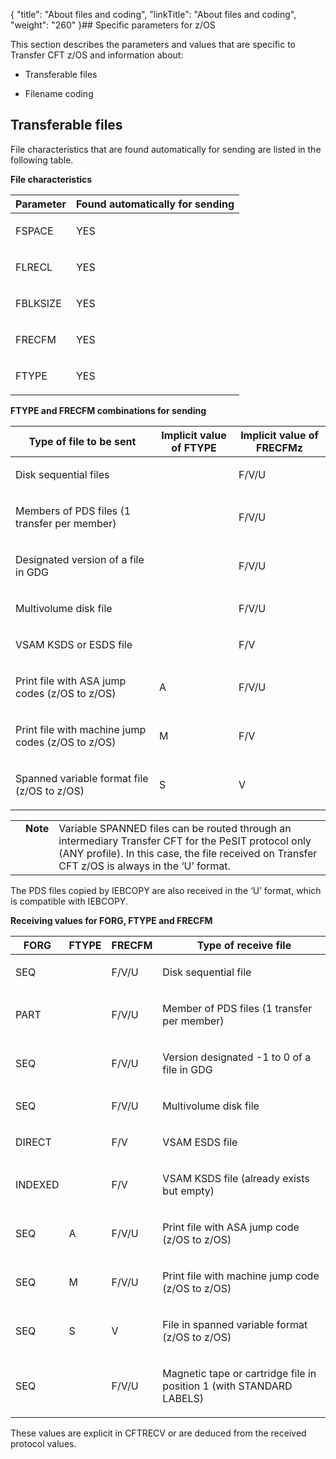 {
    "title": "About files and coding",
    "linkTitle": "About files and coding",
    "weight": "260"
}## Specific parameters for z/OS

This section describes the parameters and values that are specific to Transfer CFT z/OS and information about:

-   Transferable files
-   Filename coding

## Transferable files

File characteristics that are found automatically for sending are listed in the following table.

**File characteristics**

<table cellspacing="0">
   <col/>
   <col/>
   <thead>
      <tr>
         <th>Parameter </th>
         <th>Found automatically for sending</th>
      </tr>
   </thead>
   <tbody>
      <tr>
         <td>
            <p>FSPACE </p>
         </td>
         <td>
            <p>YES</p>
         </td>
      </tr>
      <tr>
         <td>
            <p>FLRECL </p>
         </td>
         <td>
            <p>YES</p>
         </td>
      </tr>
      <tr>
         <td>
            <p>FBLKSIZE </p>
         </td>
         <td>
            <p>YES</p>
         </td>
      </tr>
      <tr>
         <td>
            <p>FRECFM </p>
         </td>
         <td>
            <p>YES</p>
         </td>
      </tr>
      <tr>
         <td>
            <p>FTYPE </p>
         </td>
         <td>
            <p>YES</p>
         </td>
      </tr>
   </tbody>
</table>

**FTYPE and FRECFM combinations for sending**

<table cellspacing="0">
   <col/>
   <col/>
   <col/>
   <thead>
      <tr>
         <th>Type of file to be sent </th>
         <th>Implicit value of FTYPE</th>
         <th>Implicit value of FRECFMz</th>
      </tr>
   </thead>
   <tbody>
      <tr>
         <td>
            <p>Disk sequential files </p>
         </td>
         <td>
            <p> </p>
         </td>
         <td>
            <p>F/V/U</p>
         </td>
      </tr>
      <tr>
         <td>
            <p>Members of PDS files (1 transfer per member) </p>
         </td>
         <td>
            <p> </p>
         </td>
         <td>
            <p>F/V/U</p>
         </td>
      </tr>
      <tr>
         <td>
            <p>Designated version of a file in GDG </p>
         </td>
         <td>
            <p> </p>
         </td>
         <td>
            <p>F/V/U</p>
         </td>
      </tr>
      <tr>
         <td>
            <p>Multivolume disk file </p>
         </td>
         <td>
            <p> </p>
         </td>
         <td>
            <p>F/V/U</p>
         </td>
      </tr>
      <tr>
         <td>
            <p>VSAM KSDS or ESDS file </p>
         </td>
         <td>
            <p> </p>
         </td>
         <td>
            <p>F/V</p>
         </td>
      </tr>
      <tr>
         <td>
            <p>Print file with ASA jump codes (z/OS to z/OS) </p>
         </td>
         <td>
            <p>A </p>
         </td>
         <td>
            <p>F/V/U</p>
         </td>
      </tr>
      <tr>
         <td>
            <p>Print file with machine jump codes (z/OS to z/OS) </p>
         </td>
         <td>
            <p>M </p>
         </td>
         <td>
            <p>F/V</p>
         </td>
      </tr>
      <tr>
         <td>
            <p>Spanned variable format file (z/OS to z/OS) </p>
         </td>
         <td>
            <p>S </p>
         </td>
         <td>
            <p>V</p>
         </td>
      </tr>
   </tbody>
</table>

<table cellpadding="0" cellspacing="0">
   <col/>
   <col/>
   <col/>
      <tr>
         <td valign="top">         </td>
         <td valign="top"><span><b>Note</b></span>
         </td>
         <td data-mc-autonum="&lt;b&gt;Note&lt;/b&gt;" valign="top">Variable SPANNED files can be routed through an intermediary Transfer CFT for the PeSIT protocol only (ANY profile). In this case, the file received on Transfer CFT z/OS is always in the ‘U’ format.          </td>
      </tr>
</table>

The PDS files copied by IEBCOPY are also received in the ‘U’ format, which is compatible with IEBCOPY.

**Receiving values for FORG, FTYPE and FRECFM**

<table cellspacing="0">
   <col/>
   <col/>
   <col/>
   <col/>
   <col/>
   <thead>
      <tr>
         <th>FORG</th>
         <th>FTYPE</th>
<th colspan="2">FRECFM</th>
         <th>  Type of receive file</th>
      </tr>
   </thead>
   <tbody>
      <tr>
         <td>
            <p>SEQ </p>
         </td>
         <td>
            <p> </p>
         </td>
         <td colspan="2">
            <p>F/V/U </p>
         </td>
         <td>
            <p>Disk sequential file</p>
         </td>
      </tr>
      <tr>
         <td>
            <p>PART </p>
         </td>
         <td>
            <p> </p>
         </td>
         <td colspan="2">
            <p>F/V/U </p>
         </td>
         <td>
            <p>Member of PDS files (1 transfer per member)</p>
         </td>
      </tr>
      <tr>
         <td>
            <p>SEQ </p>
         </td>
         <td>
            <p> </p>
         </td>
         <td colspan="2">
            <p>F/V/U </p>
         </td>
         <td>
            <p>Version designated -1 to 0 of a file in GDG</p>
         </td>
      </tr>
      <tr>
         <td>
            <p>SEQ </p>
         </td>
         <td>
            <p> </p>
         </td>
         <td>
            <p>F/V/U </p>
         </td>
         <td colspan="2">
            <p>Multivolume disk file</p>
         </td>
      </tr>
      <tr>
         <td>
            <p>DIRECT </p>
         </td>
         <td>
            <p> </p>
         </td>
         <td>
            <p>F/V </p>
         </td>
         <td colspan="2">
            <p>VSAM ESDS file</p>
         </td>
      </tr>
      <tr>
         <td>
            <p>INDEXED </p>
         </td>
         <td>
            <p> </p>
         </td>
         <td>
            <p>F/V </p>
         </td>
         <td colspan="2">
            <p>VSAM KSDS file (already exists but empty)</p>
         </td>
      </tr>
      <tr>
         <td>
            <p>SEQ </p>
         </td>
         <td>
            <p>A </p>
         </td>
         <td>
            <p>F/V/U </p>
         </td>
         <td colspan="2">
            <p>Print file with ASA jump code (z/OS to z/OS)</p>
         </td>
      </tr>
      <tr>
         <td>
            <p>SEQ </p>
         </td>
         <td>
            <p>M </p>
         </td>
         <td>
            <p>F/V/U </p>
         </td>
         <td colspan="2">
            <p>Print file with machine jump code (z/OS to z/OS)</p>
         </td>
      </tr>
      <tr>
         <td>
            <p>SEQ </p>
         </td>
         <td>
            <p>S </p>
         </td>
         <td>
            <p>V </p>
         </td>
         <td colspan="2">
            <p>File in spanned variable format (z/OS to z/OS) </p>
         </td>
      </tr>
      <tr>
         <td>
            <p>SEQ </p>
         </td>
         <td>
            <p> </p>
         </td>
         <td>
            <p>F/V/U </p>
         </td>
         <td colspan="2">
            <p>Magnetic tape or cartridge file in position 1 (with STANDARD LABELS)</p>
         </td>
      </tr>
   </tbody>
</table>

These values are explicit in CFTRECV or are deduced from the received protocol values.
